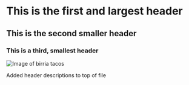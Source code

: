# This is the first and largest header
## This is the second smaller header
### This is a third, smallest header

![Image of birria tacos](https://cookingwithcocktailrings.com/wp-content/uploads/2021/11/Birria-Tacos-114.jpg)

Added header descriptions to top of file
